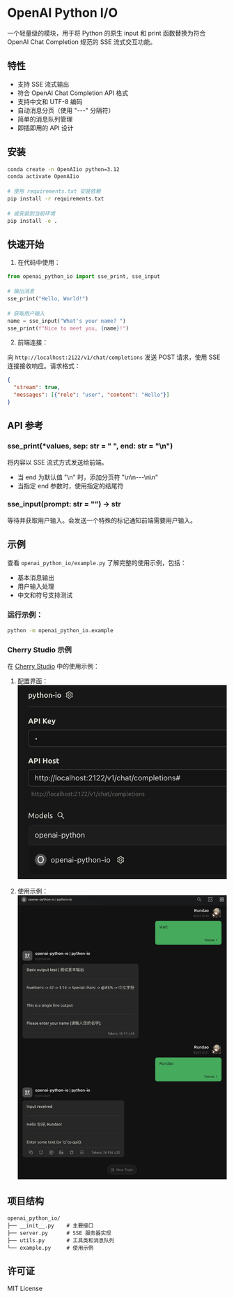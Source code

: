 # OpenAI Python I/O

一个轻量级的模块，用于将 Python 的原生 input 和 print 函数替换为符合 OpenAI Chat Completion 规范的 SSE 流式交互功能。

## 特性

- 支持 SSE 流式输出
- 符合 OpenAI Chat Completion API 格式
- 支持中文和 UTF-8 编码
- 自动消息分页（使用 "---" 分隔符）
- 简单的消息队列管理
- 即插即用的 API 设计

## 安装

```bash
conda create -n OpenAIio python=3.12
conda activate OpenAIio

# 使用 requirements.txt 安装依赖
pip install -r requirements.txt

# 或安装到当前环境
pip install -e .
```

## 快速开始

1. 在代码中使用：

```python
from openai_python_io import sse_print, sse_input

# 输出消息
sse_print("Hello, World!")

# 获取用户输入
name = sse_input("What's your name? ")
sse_print(f"Nice to meet you, {name}!")
```

2. 前端连接：

向 `http://localhost:2122/v1/chat/completions` 发送 POST 请求，使用 SSE 连接接收响应。请求格式：

```json
{
  "stream": true,
  "messages": [{"role": "user", "content": "Hello"}]
}
```

## API 参考

### sse_print(*values, sep: str = " ", end: str = "\n")
将内容以 SSE 流式方式发送给前端。
- 当 end 为默认值 "\n" 时，添加分页符 "\n\n---\n\n"
- 当指定 end 参数时，使用指定的结尾符

### sse_input(prompt: str = "") -> str
等待并获取用户输入。会发送一个特殊的标记通知前端需要用户输入。

## 示例

查看 `openai_python_io/example.py` 了解完整的使用示例，包括：
- 基本消息输出
- 用户输入处理
- 中文和符号支持测试

### 运行示例：
```bash
python -m openai_python_io.example
```

### Cherry Studio 示例

在 [Cherry Studio](https://github.com/CherryHQ/cherry-studio) 中的使用示例：

1. 配置界面：
![配置](docs/images/config.png)

2. 使用示例：
![示例](docs/images/example.png)

## 项目结构

```
openai_python_io/
├── __init__.py    # 主要接口
├── server.py      # SSE 服务器实现
├── utils.py       # 工具类和消息队列
└── example.py     # 使用示例
```

## 许可证

MIT License